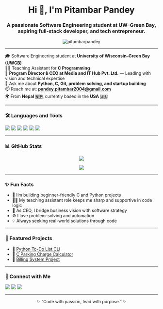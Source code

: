 <h1 align="center">Hi 👋, I'm Pitambar Pandey</h1>
<h3 align="center">A passionate Software Engineering student at UW–Green Bay, aspiring full-stack developer, and tech entrepreneur.</h3>

<p align="center">
  <img src="https://komarev.com/ghpvc/?username=pitambarpandey&label=Profile%20views&color=0e75b6&style=flat" alt="pitambarpandey" />
</p>

---

🎓 Software Engineering student at **University of Wisconsin–Green Bay (UWGB)**  
👨‍🏫 Teaching Assistant for **C Programming**  
💼 **Program Director & CEO at Media and IT Hub Pvt. Ltd.** — Leading with vision and technical expertise  
💬 Ask me about **Python, C, Git, problem solving, and startup building**  
📫 Reach me at: **pandey.pitambar2004@gmail.com**  
🌍 From **Nepal 🇳🇵**, currently based in the **USA 🇺🇸**

---

### 🛠️ Languages and Tools

<p>
  <img src="https://img.shields.io/badge/Python-3670A0?style=for-the-badge&logo=python&logoColor=ffdd54" />
  <img src="https://img.shields.io/badge/C-00599C?style=for-the-badge&logo=c&logoColor=white" />
  <img src="https://img.shields.io/badge/HTML-E34F26?style=for-the-badge&logo=html5&logoColor=white" />
  <img src="https://img.shields.io/badge/CSS-1572B6?style=for-the-badge&logo=css3&logoColor=white" />
  <img src="https://img.shields.io/badge/Git-F05032?style=for-the-badge&logo=git&logoColor=white" />
  <img src="https://img.shields.io/badge/VSCode-007ACC?style=for-the-badge&logo=visual-studio-code&logoColor=white" />
</p>

---

### 📊 GitHub Stats

<p align="center">
  <img src="https://github-readme-stats.vercel.app/api?username=pitambarpandey&show_icons=true&theme=radical" />
</p>
<p align="center">
  <img src="https://github-readme-streak-stats.herokuapp.com/?user=pitambarpandey&theme=tokyonight" />
</p>

---

### ✨ Fun Facts

- 🔭 I’m building beginner-friendly C and Python projects  
- 👨‍💻 My teaching assistant role keeps me sharp and supportive in code logic  
- 💼 As CEO, I bridge business vision with software strategy  
- ⚙️ I love problem-solving and automation  
- 💡 Always seeking real-world solutions through code  

---

### 📌 Featured Projects

- 🔹 [Python To-Do List CLI](https://github.com/pitambarpandey/todo-python)
- 🔹 [C Parking Charge Calculator]([https://github.com/pitambarpandey/parking-fee-c](https://github.com/Pitambar004/C-project/blob/main/Parking%20project/parking.c))
- 🔹 [Billing System Project](https://github.com/pitambarpandey/energy-billing-system)

---

### 🔗 Connect with Me

<p>
  <a href="https://www.linkedin.com/in/pitambarpandey/"><img src="https://img.shields.io/badge/-LinkedIn-0077B5?style=for-the-badge&logo=linkedin&logoColor=white" /></a>
  <a href="mailto:pandey.pitambar2004@gmail.com"><img src="https://img.shields.io/badge/-Email-D14836?style=for-the-badge&logo=gmail&logoColor=white" /></a>
  <a href="https://www.instagram.com/pri_nce.pandey/"><img src="https://img.shields.io/badge/-Instagram-E4405F?style=for-the-badge&logo=instagram&logoColor=white" /></a>
</p>

---

<p align="center">✨ “Code with passion, lead with purpose.” ✨</p>
